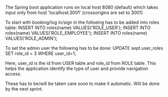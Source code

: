 The Spring boot application runs on local host 8080 (default) which takes input only from host 'localhost:3001' (crossorigins are set to 3001)

To start with booking/log in/sign in the folloeing has to be added into roles table: 
INSERT INTO roles(name) VALUES('ROLE_USER');
INSERT INTO roles(name) VALUES('ROLE_EMPLOYEE');
INSERT INTO roles(name) VALUES('ROLE_ADMIN');

To set the admin user the following has to be done: 
UPDATE sept.user_roles
SET role_id = 3
WHERE user_id=1;

Here, user_id is the id from USER table and role_id from ROLE table. 
This helps the application identify the type of user and provide navigation access.

These has to be/will be taken care soon to make it automatic. Will be done by the next sprint.
